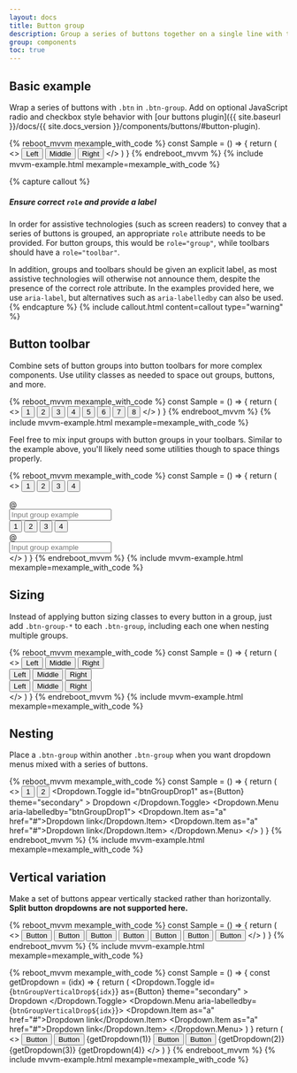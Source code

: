 ```yaml
---
layout: docs
title: Button group
description: Group a series of buttons together on a single line with the button group, and super-power them with JavaScript.
group: components
toc: true
---
```


## Basic example

Wrap a series of buttons with `.btn` in `.btn-group`. Add on optional JavaScript radio and checkbox style behavior with [our buttons plugin]({{ site.baseurl }}/docs/{{ site.docs_version }}/components/buttons/#button-plugin).

{% reboot_mvvm mexample_with_code %}
const Sample = () => {
  return (
    <>
      <ButtonGroup aria-label="Basic example">
        <Button theme="secondary">Left</Button>
        <Button theme="secondary">Middle</Button>
        <Button theme="secondary">Right</Button>
      </ButtonGroup>
    </>
  )
}
{% endreboot_mvvm %}
{% include mvvm-example.html mexample=mexample_with_code %}

{% capture callout %}
##### Ensure correct `role` and provide a label

In order for assistive technologies (such as screen readers) to convey that a series of buttons is grouped, an appropriate `role` attribute needs to be provided. For button groups, this would be `role="group"`, while toolbars should have a `role="toolbar"`.

In addition, groups and toolbars should be given an explicit label, as most assistive technologies will otherwise not announce them, despite the presence of the correct role attribute. In the examples provided here, we use `aria-label`, but alternatives such as `aria-labelledby` can also be used.
{% endcapture %}
{% include callout.html content=callout type="warning" %}

## Button toolbar

Combine sets of button groups into button toolbars for more complex components. Use utility classes as needed to space out groups, buttons, and more.

{% reboot_mvvm mexample_with_code %}
const Sample = () => {
  return (
    <>
      <ButtonToolbar aria-label="Toolbar with button groups">
        <ButtonGroup class="mr-2" aria-label="First group">
          <Button theme="secondary">1</Button>
          <Button theme="secondary">2</Button>
          <Button theme="secondary">3</Button>
          <Button theme="secondary">4</Button>
        </ButtonGroup>
        <ButtonGroup class="mr-2" aria-label="Second group">
          <Button theme="secondary">5</Button>
          <Button theme="secondary">6</Button>
          <Button theme="secondary">7</Button>
        </ButtonGroup>
        <ButtonGroup aria-label="Third group">
          <Button theme="secondary">8</Button>
        </ButtonGroup>
      </ButtonToolbar>
    </>
  )
}
{% endreboot_mvvm %}
{% include mvvm-example.html mexample=mexample_with_code %}

Feel free to mix input groups with button groups in your toolbars. Similar to the example above, you'll likely need some utilities though to space things properly.

{% reboot_mvvm mexample_with_code %}
const Sample = () => {
  return (
    <>
      <ButtonToolbar class="mb-3" aria-label="Toolbar with button groups">
        <ButtonGroup class="mr-2" aria-label="First group">
          <Button theme="secondary">1</Button>
          <Button theme="secondary">2</Button>
          <Button theme="secondary">3</Button>
          <Button theme="secondary">4</Button>
        </ButtonGroup>
        <div class="input-group">
          <div class="input-group-prepend">
            <div class="input-group-text" id="btnGroupAddon">@</div>
          </div>
          <input type="text" class="form-control" placeholder="Input group example" aria-label="Input group example" aria-describedby="btnGroupAddon" />
        </div>
      </ButtonToolbar>
      <ButtonToolbar class="justify-content-between" aria-label="Toolbar with button groups">
        <ButtonGroup class="mr-2" aria-label="First group">
          <Button theme="secondary">1</Button>
          <Button theme="secondary">2</Button>
          <Button theme="secondary">3</Button>
          <Button theme="secondary">4</Button>
        </ButtonGroup>
        <div class="input-group">
          <div class="input-group-prepend">
            <div class="input-group-text" id="btnGroupAddon2">@</div>
          </div>
          <input type="text" class="form-control" placeholder="Input group example" aria-label="Input group example" aria-describedby="btnGroupAddon2" />
        </div>
      </ButtonToolbar>
    </>
  )
}
{% endreboot_mvvm %}
{% include mvvm-example.html mexample=mexample_with_code %}

## Sizing

Instead of applying button sizing classes to every button in a group, just add `.btn-group-*` to each `.btn-group`, including each one when nesting multiple groups.

{% reboot_mvvm mexample_with_code %}
const Sample = () => {
  return (
    <>
      <ButtonGroup size="lg" aria-label="Large button group">
        <Button theme="secondary">Left</Button>
        <Button theme="secondary">Middle</Button>
        <Button theme="secondary">Right</Button>
      </ButtonGroup>
      <br />
      <ButtonGroup aria-label="Default button group">
        <Button theme="secondary">Left</Button>
        <Button theme="secondary">Middle</Button>
        <Button theme="secondary">Right</Button>
      </ButtonGroup>
      <br />
      <ButtonGroup size="sm" aria-label="Small button group">
        <Button theme="secondary">Left</Button>
        <Button theme="secondary">Middle</Button>
        <Button theme="secondary">Right</Button>
      </ButtonGroup>
      <br />
    </>
  )
}
{% endreboot_mvvm %}
{% include mvvm-example.html mexample=mexample_with_code %}

## Nesting

Place a `.btn-group` within another `.btn-group` when you want dropdown menus mixed with a series of buttons.

{% reboot_mvvm mexample_with_code %}
const Sample = () => {
  return (
    <>
      <ButtonGroup aria-label="Button group with nested dropdown">
        <Button theme="secondary">1</Button>
        <Button theme="secondary">2</Button>
        <ButtonGroup>
          <Dropdown noWrap>
            <Dropdown.Toggle
              id="btnGroupDrop1"
              as={Button}
              theme="secondary"
            >
              Dropdown
            </Dropdown.Toggle>
            <Dropdown.Menu aria-labelledby="btnGroupDrop1">
              <Dropdown.Item as="a" href="#">Dropdown link</Dropdown.Item>
              <Dropdown.Item as="a" href="#">Dropdown link</Dropdown.Item>
            </Dropdown.Menu>
          </Dropdown>
        </ButtonGroup>
      </ButtonGroup>
    </>
  )
}
{% endreboot_mvvm %}
{% include mvvm-example.html mexample=mexample_with_code %}

## Vertical variation

Make a set of buttons appear vertically stacked rather than horizontally. **Split button dropdowns are not supported here.**

{% reboot_mvvm mexample_with_code %}
const Sample = () => {
  return (
    <>
      <ButtonGroup vertical aria-label="Vertical button group">
        <Button theme="secondary">Button</Button>
        <Button theme="secondary">Button</Button>
        <Button theme="secondary">Button</Button>
        <Button theme="secondary">Button</Button>
        <Button theme="secondary">Button</Button>
        <Button theme="secondary">Button</Button>
        <Button theme="secondary">Button</Button>
      </ButtonGroup>
    </>
  )
}
{% endreboot_mvvm %}
{% include mvvm-example.html mexample=mexample_with_code %}

{% reboot_mvvm mexample_with_code %}
const Sample = () => {
  const getDropdown = (idx) => {
    return (
      <Dropdown noWrap>
        <Dropdown.Toggle
          id={`btnGroupVerticalDrop${idx}`}
          as={Button}
          theme="secondary"
        >
          Dropdown
        </Dropdown.Toggle>
        <Dropdown.Menu aria-labelledby={`btnGroupVerticalDrop${idx}`}>
          <Dropdown.Item as="a" href="#">Dropdown link</Dropdown.Item>
          <Dropdown.Item as="a" href="#">Dropdown link</Dropdown.Item>
        </Dropdown.Menu>
      </Dropdown>
    )
  }
  return (
    <>
      <ButtonGroup vertical aria-label="Vertical button group">
        <Button theme="secondary">Button</Button>
        <Button theme="secondary">Button</Button>
        <ButtonGroup>{getDropdown(1)}</ButtonGroup>
        <Button theme="secondary">Button</Button>
        <Button theme="secondary">Button</Button>
        <ButtonGroup>{getDropdown(2)}</ButtonGroup>
        <ButtonGroup>{getDropdown(3)}</ButtonGroup>
        <ButtonGroup>{getDropdown(4)}</ButtonGroup>
      </ButtonGroup>
    </>
  )
}
{% endreboot_mvvm %}
{% include mvvm-example.html mexample=mexample_with_code %}